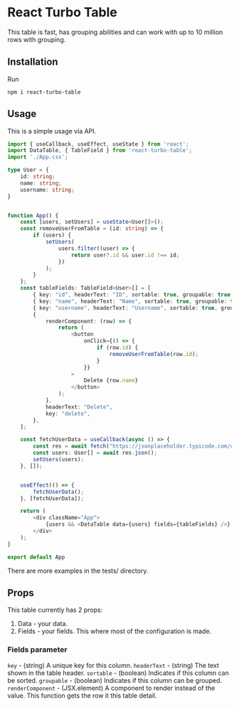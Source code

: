 # React Turbo Table

This table is fast, has grouping abilities and can work with up to 10 million rows with grouping.


## Installation

Run

```console
npm i react-turbo-table
```

## Usage

This is a simple usage via API.

```typescript
import { useCallback, useEffect, useState } from 'react';
import DataTable, { TableField } from 'react-turbo-table';
import './App.css';

type User = {
	id: string;
	name: string;
	username: string;
}


function App() {
	const [users, setUsers] = useState<User[]>();
	const removeUserFromTable = (id: string) => {
		if (users) {
			setUsers(
				users.filter((user) => {
					return user?.id && user.id !== id;
				})
			);
		}
	};
	const tableFields: TableField<User>[] = [
		{ key: "id", headerText: "ID", sortable: true, groupable: true },
		{ key: "name", headerText: "Name", sortable: true, groupable: true },
		{ key: "username", headerText: "Username", sortable: true, groupable: true },
		{
			renderComponent: (row) => {
				return (
					<button
						onClick={() => {
							if (row.id) {
								removeUserFromTable(row.id);
							}
						}}
					>
						Delete {row.name}
					</button>
				);
			},
			headerText: "Delete",
			key: "delete",
		},
	];

	const fetchUserData = useCallback(async () => {
		const res = await fetch("https://jsonplaceholder.typicode.com/users");
		const users: User[] = await res.json();
		setUsers(users);
	}, []);


	useEffect(() => {
		fetchUserData();
	}, [fetchUserData]);

	return (
		<div className="App">
			{users && <DataTable data={users} fields={tableFields} />}
		</div>
	);
}

export default App

```

There are more examples in the tests/ directory.


## Props

This table currently has 2 props:
1. Data - your data.
2. Fields - your fields. This where most of the configuration is made.

### Fields parameter

<code>key</code> - (string) A unique key for this column.
<code>headerText</code> - (string) The text shown in the table header.
<code>sortable</code> - (boolean) Indicates if this column can be sorted.
<code>groupable</code> - (boolean) Indicates if this column can be grouped.
<code>renderComponent</code> - (JSX.element) A component to render instead of the value. This function gets the row it this table detail.